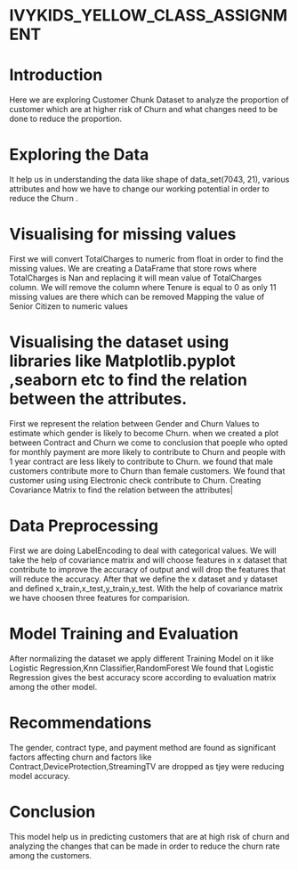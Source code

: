 # IVYKIDS_YELLOW_CLASS_ASSIGNMENT
# Introduction
Here we are exploring Customer Chunk Dataset to analyze the proportion of customer which are at higher risk of Churn and what changes need to be done to reduce the proportion.
# Exploring the Data
It help us in understanding the data like shape of data_set(7043, 21), various attributes and how we have to change our working potential in order to reduce the Churn .
# Visualising for missing values
First we will convert TotalCharges to numeric from float in order to find the missing values.
We are creating a DataFrame that store rows where TotalCharges is Nan  and replacing it will mean value of TotalCharges column.
We will remove the column where Tenure is equal to 0 as only 11 missing values are there which can be removed
Mapping the value of Senior Citizen to numeric values
# Visualising the dataset using libraries like Matplotlib.pyplot ,seaborn etc to find the relation between the attributes.
First we represent the relation between Gender and Churn Values to estimate which gender is likely to become Churn.
when we created a plot between Contract and Churn we come to conclusion that poeple who opted for monthly payment are more likely to contribute to Churn and people with 1 year contract are less likely to contribute to Churn.
we found that male customers contribute more to Churn than female customers.
We found that customer using using Electronic check contribute to Churn.
Creating Covariance Matrix to find the relation between the attributes|
# Data Preprocessing
First we are doing LabelEncoding to deal with categorical values.
We will take the help of covariance matrix and will choose features in x dataset that contribute to improve the accuracy of output and will drop the features that will reduce the accuracy.
After that we define the x dataset and y dataset and defined x_train,x_test,y_train,y_test.
With the help of covariance matrix we have choosen three features for comparision.
# Model Training and Evaluation
After normalizing the dataset we apply different Training Model on it like Logistic Regression,Knn Classifier,RandomForest
We found that Logistic Regression gives the best accuracy score according to evaluation matrix among the other model.
# Recommendations
The gender, contract type, and payment method are found as significant factors affecting  churn and factors like Contract,DeviceProtection,StreamingTV are dropped as tjey were reducing model accuracy.
# Conclusion
This model help us in predicting customers that are at high risk of churn and analyzing  the changes that can be made in order to reduce the churn rate among the customers.
